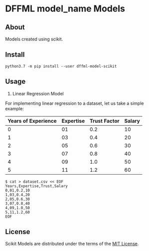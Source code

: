 # DFFML model_name Models

## About

Models created using scikit.

## Install

```console
python3.7 -m pip install --user dffml-model-scikit
```

## Usage

1. Linear Regression Model

For implementing linear regression to a dataset, let us take a simple example:

| Years of Experience  |  Expertise | Trust Factor | Salary |
| -------------------- | ---------- | ------------ | ------ |
|          0           |     01     |      0.2     |   10   |
|          1           |     03     |      0.4     |   20   |
|          2           |     05     |      0.6     |   30   |
|          3           |     07     |      0.8     |   40   |
|          4           |     09     |      1.0     |   50   |
|          5           |     11     |      1.2     |   60   |

```console
$ cat > dataset.csv << EOF
Years,Expertise,Trust,Salary
0,01,0.2,10
1,03,0.4,20
2,05,0.6,30
3,07,0.8,40
4,09,1.0,50
5,11,1.2,60
EOF
```

## License

Scikit Models are distributed under the terms of the
[MIT License](LICENSE).
